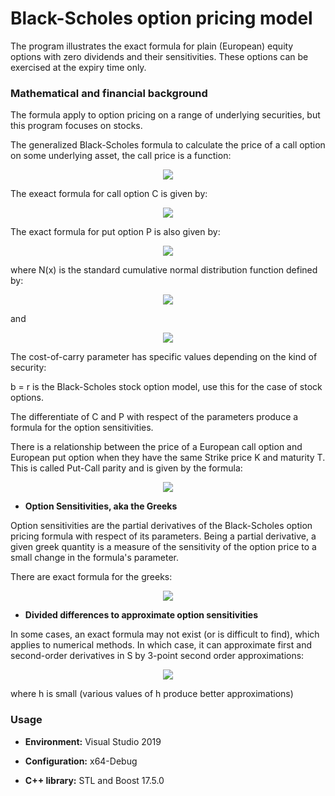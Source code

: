 # Black-Scholes option pricing model

The program illustrates the exact formula for plain (European) equity options  with zero dividends and their sensitivities. These options can be exercised at the expiry time only.

### Mathematical and financial background

The formula apply to option pricing on a range of underlying securities, but this program focuses on stocks.

The generalized Black-Scholes formula to calculate the price of a call option on some underlying asset, the call price is a function:

<p align="center"><img src="https://github.com/SaraPeyko/EuropeanOptionPricing/blob/master/Captures/Capture1.JPG"></p>

The exeact formula for call option C is given by:

<p align="center"><img src="https://github.com/SaraPeyko/EuropeanOptionPricing/blob/master/Captures/Capture2.JPG"></p>


The exact formula for put option P is also  given by:

<p align="center"><img src="https://github.com/SaraPeyko/EuropeanOptionPricing/blob/master/Captures/Capture5.JPG"></p>

where N(x) is the standard cumulative normal distribution function defined by:

<p align="center"><img src="https://github.com/SaraPeyko/EuropeanOptionPricing/blob/master/Captures/Capture3.JPG"></p>

and

<p align="center"><img src="https://github.com/SaraPeyko/EuropeanOptionPricing/blob/master/Captures/Capture4.JPG"></p>

The cost-of-carry parameter has specific values depending on the kind of security: 

b = r is the Black-Scholes stock option model, use this for the case of stock options.

The differentiate of C and P with respect of the parameters produce a formula for the option sensitivities. 

There is a relationship between the price of a European call option and European put option when they have the same Strike price K and maturity T. This is called Put-Call parity and is given by the formula:

<p align="center"><img src="https://github.com/SaraPeyko/EuropeanOptionPricing/blob/master/Captures/Capture6.JPG"></p>

* **Option Sensitivities, aka the Greeks**

 Option sensitivities are the partial derivatives of the Black-Scholes option pricing formula with respect of its parameters. Being a partial derivative, a given greek quantity is a measure of the sensitivity of the option price to a small change in the formula's parameter. 
 
 There are exact formula for the greeks:
 
<p align="center"><img src="https://github.com/SaraPeyko/EuropeanOptionPricing/blob/master/Captures/Capture7.JPG"></p>
 
 * **Divided differences to approximate option sensitivities**
 
 In some cases, an exact formula may not exist (or is difficult to find), which applies to numerical methods. In which case, it can approximate first and second-order derivatives in S by 3-point second order approximations:
 
<p align="center"><img src="https://github.com/SaraPeyko/EuropeanOptionPricing/blob/master/Captures/Capture8.JPG"></p>
 
 where  h is small (various values of h produce better approximations)

### Usage

* **Environment:** Visual Studio 2019 

* **Configuration:** x64-Debug

* **C++ library:** STL and Boost 17.5.0

